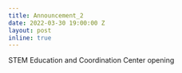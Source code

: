 ```yaml
---
title: Announcement_2
date: 2022-03-30 19:00:00 Z
layout: post
inline: true
---
```


STEM Education and Coordination Center opening